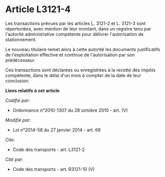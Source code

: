 # Article L3121-4

Les transactions prévues par les articles L. 3121-2 et L. 3121-3 sont répertoriées, avec mention de leur montant, dans un
registre tenu par l'autorité administrative  compétente pour délivrer l'autorisation de stationnement. 

Le nouveau titulaire remet alors à cette autorité les documents justificatifs de l'exploitation effective et continue de
l'autorisation par son prédécesseur. 

Ces transactions sont déclarées ou enregistrées à la recette des impôts compétente, dans le délai d'un mois à compter de la
date de leur conclusion.

**Liens relatifs à cet article**

_Codifié par_:

  - Ordonnance n°2010-1307 du 28 octobre 2010 - art. (V)

_Modifié par_:

  - Loi n°2014-58 du 27 janvier 2014 - art. 66

_Cite_:

  - Code des transports - art. L3121-2

_Cité par_:

  - Code des transports - art. R3121-10 (V)
